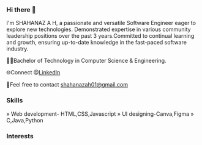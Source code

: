 ### Hi there 👋
 I'm SHAHANAZ A H, a passionate and versatile Software Engineer eager to explore new technologies.
 Demonstrated expertise in various community leadership positions over the past 3 years.Committed to continual learning and growth, ensuring up-to-date knowledge in the fast-paced software industry.
 
👩‍💻Bachelor of Technology in Computer Science & Engineering.

🌐Connect @[LinkedIn](https://www.linkedin.com/in/shahanaz-a-h-50b227211/)

📧Feel free to contact shahanazah01@gmail.com

### Skills
 » Web development- HTML,CSS,Javascript
 » UI designing-Canva,Figma
 » C,Java,Python

### Interests



 
